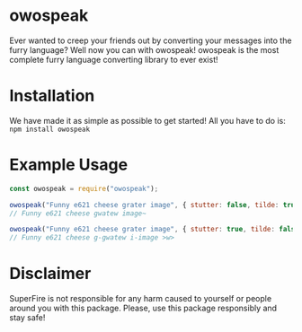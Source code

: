 # owospeak

Ever wanted to creep your friends out by converting your messages into the furry language? Well now you can with owospeak! owospeak is the most complete furry language converting library to ever exist!

# Installation

We have made it as simple as possible to get started! All you have to do is: `npm install owospeak`

# Example Usage

```js
const owospeak = require("owospeak");

owospeak("Funny e621 cheese grater image", { stutter: false, tilde: true });
// Funny e621 cheese gwatew image~

owospeak("Funny e621 cheese grater image", { stutter: true, tilde: false });
// Funny e621 cheese g-gwatew i-image >w>
```

# Disclaimer

SuperFire is not responsible for any harm caused to yourself or people around you with this package. Please, use this package responsibly and stay safe!
